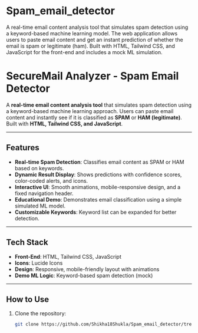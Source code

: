 # Spam_email_detector
A real-time email content analysis tool that simulates spam detection using a keyword-based machine learning model. The web application allows users to paste email content and get an instant prediction of whether the email is spam or legitimate (ham). Built with HTML, Tailwind CSS, and JavaScript for the front-end and includes a mock ML simulation.
# SecureMail Analyzer - Spam Email Detector

A **real-time email content analysis tool** that simulates spam detection using a keyword-based machine learning approach. Users can paste email content and instantly see if it is classified as **SPAM** or **HAM (legitimate)**. Built with **HTML, Tailwind CSS, and JavaScript**.

---

## Features

- **Real-time Spam Detection**: Classifies email content as SPAM or HAM based on keywords.
- **Dynamic Result Display**: Shows predictions with confidence scores, color-coded alerts, and icons.
- **Interactive UI**: Smooth animations, mobile-responsive design, and a fixed navigation header.
- **Educational Demo**: Demonstrates email classification using a simple simulated ML model.
- **Customizable Keywords**: Keyword list can be expanded for better detection.

---

## Tech Stack

- **Front-End**: HTML, Tailwind CSS, JavaScript  
- **Icons**: Lucide Icons  
- **Design**: Responsive, mobile-friendly layout with animations  
- **Demo ML Logic**: Keyword-based spam detection (mock)

---

## How to Use

1. Clone the repository:
   ```bash
   git clone https://github.com/Shikha18Shukla/Spam_email_detector/tree/main

